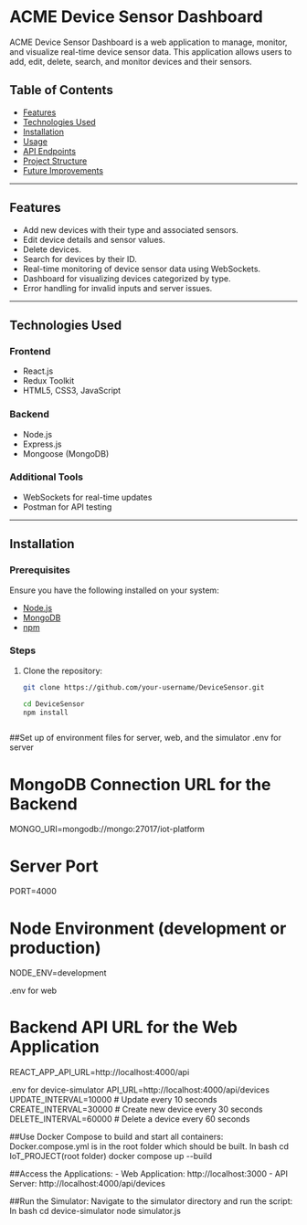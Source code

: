 # ACME Device Sensor Dashboard

ACME Device Sensor Dashboard is a web application to manage, monitor, and visualize real-time device sensor data. This application allows users to add, edit, delete, search, and monitor devices and their sensors.

## Table of Contents
- [Features](#features)
- [Technologies Used](#technologies-used)
- [Installation](#installation)
- [Usage](#usage)
- [API Endpoints](#api-endpoints)
- [Project Structure](#project-structure)
- [Future Improvements](#future-improvements)

---

## Features
- Add new devices with their type and associated sensors.
- Edit device details and sensor values.
- Delete devices.
- Search for devices by their ID.
- Real-time monitoring of device sensor data using WebSockets.
- Dashboard for visualizing devices categorized by type.
- Error handling for invalid inputs and server issues.

---

## Technologies Used
### Frontend
- React.js
- Redux Toolkit
- HTML5, CSS3, JavaScript

### Backend
- Node.js
- Express.js
- Mongoose (MongoDB)

### Additional Tools
- WebSockets for real-time updates
- Postman for API testing

---

## Installation

### Prerequisites
Ensure you have the following installed on your system:
- [Node.js](https://nodejs.org/)
- [MongoDB](https://www.mongodb.com/)
- [npm](https://www.npmjs.com/)

### Steps
1. Clone the repository:
   ```bash
   git clone https://github.com/your-username/DeviceSensor.git

   cd DeviceSensor
   npm install



##Set up of environment files for server, web, and the simulator
.env for server
# MongoDB Connection URL for the Backend
MONGO_URI=mongodb://mongo:27017/iot-platform

# Server Port
PORT=4000

# Node Environment (development or production)
NODE_ENV=development


.env for web
# Backend API URL for the Web Application
REACT_APP_API_URL=http://localhost:4000/api

.env for device-simulator
API_URL=http://localhost:4000/api/devices
UPDATE_INTERVAL=10000 # Update every 10 seconds
CREATE_INTERVAL=30000  # Create new device every 30 seconds
DELETE_INTERVAL=60000  # Delete a device every 60 seconds


##Use Docker Compose to build and start all containers:
Docker.compose.yml is in the root folder which should be built.
In bash
         cd IoT_PROJECT(root folder)
docker compose up --build
       
##Access the Applications:
       - Web Application: http://localhost:3000
       - API Server: http://localhost:4000/api/devices

##Run the Simulator:
       Navigate to the simulator directory and run the script:
In bash
       cd device-simulator
       node simulator.js




